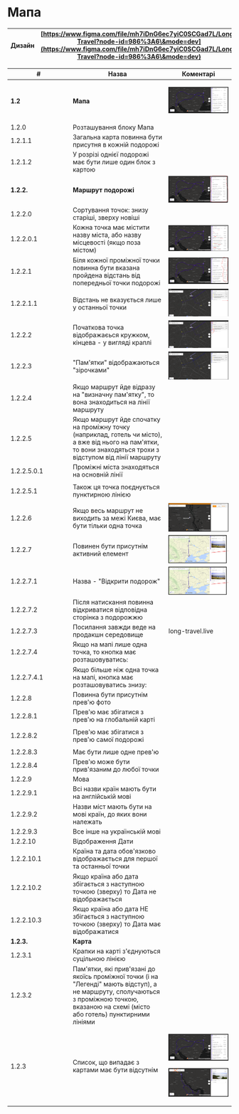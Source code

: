 # Мапа



| Дизайн | [https://www.figma.com/file/mh7iDnG6ec7yiC0SCGad7L/Long-Travel?node-id=986%3A6\&mode=dev](https://www.figma.com/file/mh7iDnG6ec7yiC0SCGad7L/Long-Travel?node-id=986%3A6\&mode=dev) |
| ------ | ---------------------------------------------------------------------------------------------------------------------------------------------------------------------------------- |

<table><thead><tr><th width="126">#</th><th>Назва</th><th>Коментарі</th></tr></thead><tbody><tr><td><strong>1.2</strong></td><td><strong>Мапа</strong></td><td><p></p><p><img src="../../../.gitbook/assets/image (8).png" alt="" data-size="original"></p></td></tr><tr><td>1.2.0</td><td>Розташування блоку Мапа</td><td><img src="https://github.com/scholokov/long-travel-2/assets/22824947/878298c4-2b34-4d32-b92b-b3755e3bd8d5" alt="" data-size="original"></td></tr><tr><td>1.2.1.1</td><td>Загальна карта повинна бути присутня в кожній подорожі</td><td></td></tr><tr><td>1.2.1.2</td><td>У розрізі однієї подорожі має бути лише один блок з картою</td><td></td></tr><tr><td><strong>1.2.2.</strong></td><td><strong>Маршрут подорожі</strong></td><td><img src="../../../.gitbook/assets/image (1) (1).png" alt="" data-size="original"></td></tr><tr><td>1.2.2.0</td><td>Сортування точок: знизу старіші, зверху новіші</td><td></td></tr><tr><td>1.2.2.0.1</td><td>Кожна точка має містити назву міста, або назву місцевості (якщо поза містом)</td><td><img src="../../../.gitbook/assets/image (7).png" alt="" data-size="original"></td></tr><tr><td>1.2.2.1 </td><td>Біля кожної проміжної точки повинна бути вказана пройдена відстань від попередньої точки подорожі </td><td><img src="../../../.gitbook/assets/image (2) (1).png" alt="" data-size="original"></td></tr><tr><td>1.2.2.1.1</td><td>Відстань не вказується лише у останньої точки</td><td><img src="../../../.gitbook/assets/image (4).png" alt="" data-size="original"></td></tr><tr><td>1.2.2.2</td><td>Початкова точка відображаєься кружком, кінцева - у вигляді краплі </td><td><img src="../../../.gitbook/assets/image (5).png" alt="" data-size="original"></td></tr><tr><td>1.2.2.3</td><td>"Пам'ятки" відображаються "зірочками"</td><td><img src="../../../.gitbook/assets/image (6).png" alt="" data-size="original"></td></tr><tr><td>1.2.2.4</td><td>Якщо маршрут йде відразу на "визначну пам'ятку", то вона знаходиться на лінії маршруту </td><td></td></tr><tr><td>1.2.2.5</td><td>Якщо маршрут йде спочатку на проміжну точку (наприклад, готель чи місто), а вже від нього на пам'ятки, то вони знаходяться трохи з відступом від лінії маршруту </td><td></td></tr><tr><td>1.2.2.5.0.1</td><td>Проміжні міста знаходяться на основній лінії</td><td></td></tr><tr><td>1.2.2.5.1</td><td>Також ця точка поєднується пунктирною лінією </td><td><p></p><p><img src="https://user-images.githubusercontent.com/22824947/195812719-ab592b5b-f3bb-4f81-830a-79cd9b339a2d.png" alt="" data-size="original"></p></td></tr><tr><td>1.2.2.6</td><td>Якщо весь маршрут не виходить за межі Києва, має бути тільки одна точка </td><td><img src="../../../.gitbook/assets/image (2).png" alt="" data-size="original"></td></tr><tr><td>1.2.2.7 </td><td>Повинен бути присутнім активний елемент</td><td><img src="../../../.gitbook/assets/image.png" alt="" data-size="original"></td></tr><tr><td>1.2.2.7.1</td><td>Назва - "Відкрити подорож"</td><td><img src="../../../.gitbook/assets/image (1).png" alt="" data-size="original"></td></tr><tr><td>1.2.2.7.2</td><td>Після натискання повинна відкриватися відповідна сторінка з подорожжю</td><td></td></tr><tr><td>1.2.2.7.3</td><td> Посилання завжди веде на продакшн середовище</td><td>long-travel.live</td></tr><tr><td>1.2.2.7.4</td><td>Якщо на мапі лише одна точка, то кнопка має розташовуватись:</td><td><p></p><p><img src="https://github.com/scholokov/long-travel-2/assets/22824947/00db6276-95f3-4942-8f31-b412092cfe29" alt="" data-size="original"></p></td></tr><tr><td>1.2.2.7.4.1</td><td>Якщо більше ніж одна точка на мапі, кнопка має розташовуватись знизу:</td><td><p></p><p><img src="https://github.com/scholokov/long-travel-2/assets/22824947/482849d3-62a4-4ad8-b038-faad850bd038" alt="" data-size="original"></p></td></tr><tr><td>1.2.2.8</td><td>Повинна бути присутнім прев'ю фото</td><td></td></tr><tr><td>1.2.2.8.1</td><td>Прев'ю має збігатися з прев'ю на глобальній карті</td><td></td></tr><tr><td>1.2.2.8.2</td><td>Прев'ю має збігатися з прев'ю самої подорожі</td><td><p></p><p><img src="https://user-images.githubusercontent.com/22824947/202218150-736e2d45-1b4a-48ad-9cea-66813b518e6b.png" alt="" data-size="original"></p></td></tr><tr><td>1.2.2.8.3</td><td>Має бути лише одне прев'ю</td><td></td></tr><tr><td>1.2.2.8.4</td><td>Прев'ю може бути прив'язаним до любої точки</td><td></td></tr><tr><td>1.2.2.9</td><td>Мова</td><td></td></tr><tr><td>1.2.2.9.1</td><td>Всі назви країн мають бути на англійській мові</td><td></td></tr><tr><td>1.2.2.9.2</td><td>Назви міст мають бути на мові країн, до яких вони належать</td><td></td></tr><tr><td>1.2.2.9.3</td><td>Все інше на українській мові</td><td></td></tr><tr><td>1.2.2.10</td><td>Відображення Дати</td><td></td></tr><tr><td>1.2.2.10.1</td><td>Країна та дата обов'язково відображається для першої та останньої точки</td><td></td></tr><tr><td>1.2.2.10.2</td><td>Якщо країна або дата збігається з наступною точкою (зверху) то Дата не відображається</td><td></td></tr><tr><td>1.2.2.10.3</td><td>Якщо країна або дата НЕ збігається з наступною точкою (зверху) то Дата має відображатися</td><td></td></tr><tr><td><strong>1.2.3.</strong></td><td><strong>Карта</strong></td><td></td></tr><tr><td>1.2.3.1</td><td>Крапки на карті з'єднуються суцільною лінією </td><td></td></tr><tr><td>1.2.3.2</td><td>Пам'ятки, які прив'язані до якоїсь проміжної точки (і на "Легенді" мають відступ), а не маршруту, сполучаються з проміжною точкою, вказаною на схемі (місто або готель) пунктирними лініями </td><td></td></tr><tr><td>1.2.3</td><td>Список, що випадає з картами має бути відсутнім</td><td><p></p><p><img src="../../../.gitbook/assets/image (8).png" alt="" data-size="original"></p><p><img src="../../../.gitbook/assets/image (1) (1) (1).png" alt="" data-size="original"></p></td></tr></tbody></table>

